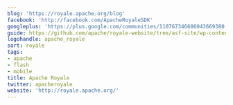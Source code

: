 ```yaml
---
blog: 'https://royale.apache.org/blog'
facebook: 'http://facebook.com/ApacheRoyaleSDK'
googleplus: 'https://plus.google.com/communities/110767346686043669380'
guide: https://github.com/apache/royale-website/tree/asf-site/wp-content/uploads/2018/01
logohandle: apache_royale
sort: royale
tags:
- apache
- flash
- mobile
title: Apache Royale
twitter: apacheroyale
website: 'http://royale.apache.org/'
---
```

